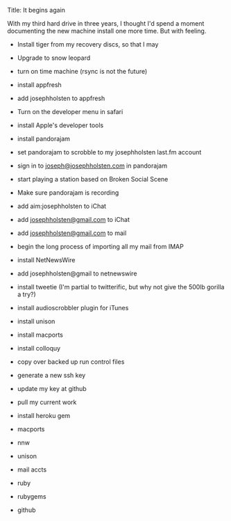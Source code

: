Title: It begins again

With my third hard drive in three years, I thought I'd spend a moment
documenting the new machine install one more time. But with feeling.

-   Install tiger from my recovery discs, so that I may
-   Upgrade to snow leopard
-   turn on time machine (rsync is not the future)
-   install appfresh
-   add josephholsten to appfresh
-   Turn on the developer menu in safari
-   install Apple's developer tools
-   install pandorajam
-   set pandorajam to scrobble to my josephholsten last.fm account
-   sign in to joseph@josephholsten.com in pandorajam
-   start playing a station based on Broken Social Scene
-   Make sure pandorajam is recording
-   add aim:josephholsten to iChat
-   add josephholsten@gmail.com to iChat
-   add josephholsten@gmail.com to mail
-   begin the long process of importing all my mail from IMAP
-   install NetNewsWire
-   add josephholsten@gmail to netnewswire
-   install tweetie (I'm partial to twitterific, but why not give the
    500lb gorilla a try?)

-   install audioscrobbler plugin for iTunes
-   install unison
-   install macports
-   install colloquy
-   copy over backed up run control files
-   generate a new ssh key
-   update my key at github
-   pull my current work
-   install heroku gem

-   macports
-   nnw
-   unison
-   mail accts
-   ruby
-   rubygems
-   github
